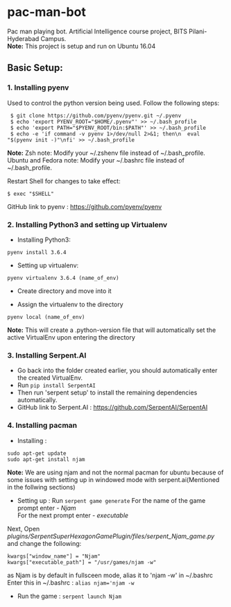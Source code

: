 # pac-man-bot
Pac man playing bot. Artificial Intelligence course project, BITS Pilani-Hyderabad Campus.  
**Note:** This project is setup and run on Ubuntu 16.04

## Basic Setup:

### 1. Installing pyenv
Used to control the python version being used. Follow the following steps:  

```
 $ git clone https://github.com/pyenv/pyenv.git ~/.pyenv
 $ echo 'export PYENV_ROOT="$HOME/.pyenv"' >> ~/.bash_profile
 $ echo 'export PATH="$PYENV_ROOT/bin:$PATH"' >> ~/.bash_profile
 $ echo -e 'if command -v pyenv 1>/dev/null 2>&1; then\n  eval "$(pyenv init -)"\nfi' >> ~/.bash_profile
```  
**Note:** Zsh note: Modify your ~/.zshenv file instead of ~/.bash_profile. Ubuntu and Fedora note: Modify your ~/.bashrc file instead of ~/.bash_profile.  

Restart Shell for changes to take effect:
```
$ exec "$SHELL"
```

GitHub link to pyenv : https://github.com/pyenv/pyenv

### 2. Installing Python3 and setting up Virtualenv
* Installing Python3:
```
pyenv install 3.6.4
```

* Setting up virtualenv:
```
pyenv virtualenv 3.6.4 (name_of_env)
```

* Create directory and move into it  

* Assign the virtualenv to the directory
```
pyenv local (name_of_env)
```
**Note:** This will create a .python-version file that will automatically set the active VirtualEnv upon entering the directory

### 3. Installing Serpent.AI

* Go back into the folder created earlier, you should automatically enter the created VirtualEnv.
* Run `pip install SerpentAI`
* Then run 'serpent setup' to install the remaining dependencies automatically.
* GitHub link to Serpent.AI : https://github.com/SerpentAI/SerpentAI

### 4. Installing pacman
* Installing :
```
sudo apt-get update
sudo apt-get install njam
```
**Note:** We are using njam and not the normal pacman for ubuntu because of some issues with setting up in windowed mode with serpent.ai(Mentioned in the follwing sections)

* Setting up :
Run `serpent game generate`
For the name of the game prompt enter - *Njam*  
For the next prompt enter - *executable*
<!-- Window name = 'Pacman v.1.0(1995.07.18)©1995 by Roar Thronæs'  
Pacmanv.1.0(1995.07.18)©1995byRoarThronæs -->

Next, Open *plugins/SerpentSuperHexagonGamePlugin/files/serpent_Njam_game.py* and change the following:
```
kwargs["window_name"] = "Njam"
kwargs["executable_path"] = "/usr/games/njam -w"
```

as Njam is by default in fullsceen mode, alias it to 'njam -w' in ~/.bashrc  
Enter this in ~/.bashrc : `alias njam='njam -w`  

* Run the game : `serpent launch Njam`
